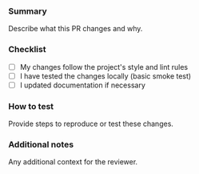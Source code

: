 ### Summary
Describe what this PR changes and why.

### Checklist
- [ ] My changes follow the project's style and lint rules
- [ ] I have tested the changes locally (basic smoke test)
- [ ] I updated documentation if necessary

### How to test
Provide steps to reproduce or test these changes.

### Additional notes
Any additional context for the reviewer.
